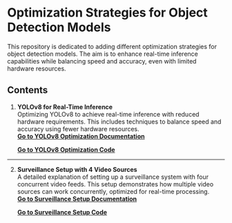 # Optimization Strategies for Object Detection Models

This repository is dedicated to adding different optimization strategies for object detection models. The aim is to enhance real-time inference capabilities while balancing speed and accuracy, even with limited hardware resources.

## Contents

1. **YOLOv8 for Real-Time Inference**  
   Optimizing YOLOv8 to achieve real-time inference with reduced hardware requirements. This includes techniques to balance speed and accuracy using fewer hardware resources.  
   [**Go to YOLOv8 Optimization Documentation**](YOLOv8_optimization/README.md)

    [**Go to YOLOv8 Optimization Code**](YOLOv8_optimization)

---
2. **Surveillance Setup with 4 Video Sources**  
   A detailed explanation of setting up a surveillance system with four concurrent video feeds. This setup demonstrates how multiple video sources can work concurrently, optimized for real-time processing.  
   [**Go to Surveillance Setup Documentation**](surveillance_setup/README.md)

    [**Go to Surveillance Setup Code**](surveillance_setup)
